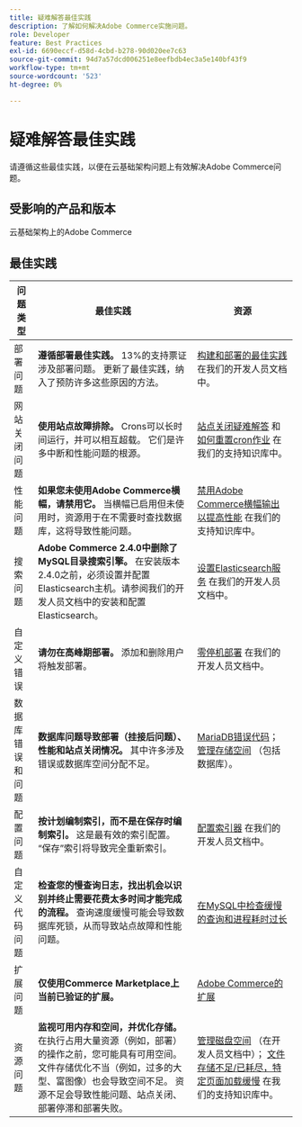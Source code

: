 ```yaml
---
title: 疑难解答最佳实践
description: 了解如何解决Adobe Commerce实施问题。
role: Developer
feature: Best Practices
exl-id: 6690eccf-d58d-4cbd-b278-90d020ee7c63
source-git-commit: 94d7a57dcd006251e8eefbdb4ec3a5e140bf43f9
workflow-type: tm+mt
source-wordcount: '523'
ht-degree: 0%

---
```


# 疑难解答最佳实践

请遵循这些最佳实践，以便在云基础架构问题上有效解决Adobe Commerce问题。

## 受影响的产品和版本

云基础架构上的Adobe Commerce

## 最佳实践

| 问题类型 | 最佳实践 | 资源 |
|----------------------------|----------------------------------------------------------------------------------------------------------------------------------------------------------------------------------------------------------------------------------------------------------------------------------------------------------------------------------------------------------------------------------------------------|-------------------------------------------------------------------------------------------------------------------------------------------------------------------------------------------------------------------------------------------------------------------------------------------------------------------------------------------------------------------------------------------------------|
| 部署问题 | **遵循部署最佳实践。** 13%的支持票证涉及部署问题。 更新了最佳实践，纳入了预防许多这些原因的方法。 | [构建和部署的最佳实践](https://devdocs.magento.com/cloud/reference/discover-deploy.html#best-practices) 在我们的开发人员文档中。 |
| 网站关闭问题 | **使用站点故障排除。** Crons可以长时间运行，并可以相互超载。 它们是许多中断和性能问题的根源。 | [站点关闭疑难解答](https://experienceleague.adobe.com/docs/commerce-knowledge-base/kb/troubleshooting/site-down-or-unresponsive/magento-site-down-troubleshooter.html?lang=en) 和 [如何重置cron作业](https://experienceleague.adobe.com/docs/commerce-knowledge-base/kb/troubleshooting/miscellaneous/cron-job-is-stuck-in-running-status.html?lang=en) 在我们的支持知识库中。 |
| 性能问题 | **如果您未使用Adobe Commerce横幅，请禁用它。** 当横幅已启用但未使用时，资源用于在不需要时查找数据库，这将导致性能问题。 | [禁用Adobe Commerce横幅输出以提高性能](https://experienceleague.adobe.com/docs/commerce-knowledge-base/kb/troubleshooting/miscellaneous/disable-magento-banner-output-to-improve-site-performance.html) 在我们的支持知识库中。 |
| 搜索问题 | **Adobe Commerce 2.4.0中删除了MySQL目录搜索引擎。** 在安装版本2.4.0之前，必须设置并配置Elasticsearch主机。请参阅我们的开发人员文档中的安装和配置Elasticsearch。 | [设置Elasticsearch服务](https://devdocs.magento.com/cloud/project/services-elastic.html) 在我们的开发人员文档中。 |
| 自定义错误 | **请勿在高峰期部署。** 添加和删除用户将触发部署。 | [零停机部署](https://devdocs.magento.com/cloud/deploy/reduce-downtime.html) 在我们的开发人员文档中。 |
| 数据库错误和问题 | **数据库问题导致部署（挂接后问题）、性能和站点关闭情况。** 其中许多涉及错误或数据库空间分配不足。 | [MariaDB错误代码](https://mariadb.com/kb/en/library/mariadb-error-codes/#mariadb-specific-error-codes)； [管理存储空间](https://devdocs.magento.com/cloud/project/manage-disk-space.html) （包括数据库）。 |
| 配置问题 | **按计划编制索引，而不是在保存时编制索引。** 这是最有效的索引配置。 “保存”索引将导致完全重新索引。 | [配置索引器](../../../configuration/cli/manage-indexers.md#configure-indexers) 在我们的开发人员文档中。 |
| 自定义代码问题 | **检查您的慢查询日志，找出机会以识别并终止需要花费太多时间才能完成的流程。** 查询速度缓慢可能会导致数据库死锁，从而导致站点故障和性能问题。 | [在MySQL中检查缓慢的查询和进程耗时过长](https://experienceleague.adobe.com/docs/commerce-knowledge-base/kb/troubleshooting/database/checking-slow-queries-and-processes-mysql.html) |
| 扩展问题 | **仅使用Commerce Marketplace上当前已验证的扩展。** | [Adobe Commerce的扩展](https://marketplace.magento.com/extensions.html) |
| 资源问题 | **监视可用内存和空间，并优化存储。** 在执行占用大量资源（例如，部署）的操作之前，您可能具有可用空间。 文件存储优化不当（例如，过多的大型、富图像）也会导致空间不足。 资源不足会导致性能问题、站点关闭、部署停滞和部署失败。 | [管理磁盘空间](https://devdocs.magento.com/cloud/project/manage-disk-space.html) （在开发人员文档中）； [文件存储不足/已耗尽，特定页面加载缓慢](https://experienceleague.adobe.com/docs/commerce-knowledge-base/kb/troubleshooting/miscellaneous/file-storage-low-specific-page-loads-are-slow.html?lang=en) 在我们的支持知识库中。 |
